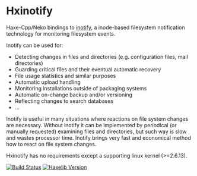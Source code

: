 
# Hxinotify

Haxe-Cpp/Neko bindings to [inotify](http://en.wikipedia.org/wiki/Inotify), a inode-based filesystem notification technology for monitoring filesystem events.

Inotify can be used for:
* Detecting changes in files and directories (e.g. configuration files, mail directories)
* Guarding critical files and their eventual automatic recovery
* File usage statistics and similar purposes
* Automatic upload handling
* Monitoring installations outside of packaging systems
* Automatic on-change backup and/or versioning
* Reflecting changes to search databases
* ...

Inotify is useful in many situations where reactions on file system changes are necessary.
Without inotify it can be implemented by periodical (or manually requested) examining files and directories, but such way is slow and wastes processor time. Inotify brings very fast and economical method how to react on file system changes.

Hxinotify has no requirements except a supporting linux kernel (>=2.6.13).

[![Build Status](https://travis-ci.org/tong/hxinotify.svg?branch=master)](https://travis-ci.org/tong/hxinotify) [![Haxelib Version](https://img.shields.io/github/tag/tong/hxinotify.svg?style=flat&label=haxelib)](http://lib.haxe.org/p/inotify)
